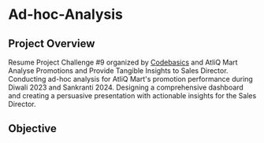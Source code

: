 # Ad-hoc-Analysis

## Project Overview

Resume Project Challenge #9 organized by [Codebasics](https://codebasics.io/) and AtliQ Mart Analyse Promotions and Provide Tangible Insights to Sales Director. Conducting ad-hoc analysis for AtliQ Mart's promotion performance during Diwali 2023 and Sankranti 2024. Designing a comprehensive dashboard and creating a persuasive presentation with actionable insights for the Sales Director.

## Objective
